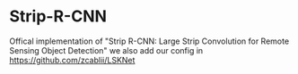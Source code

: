 # Strip-R-CNN
Offical implementation of "Strip R-CNN: Large Strip Convolution for Remote Sensing Object Detection"
we also add our config in https://github.com/zcablii/LSKNet
